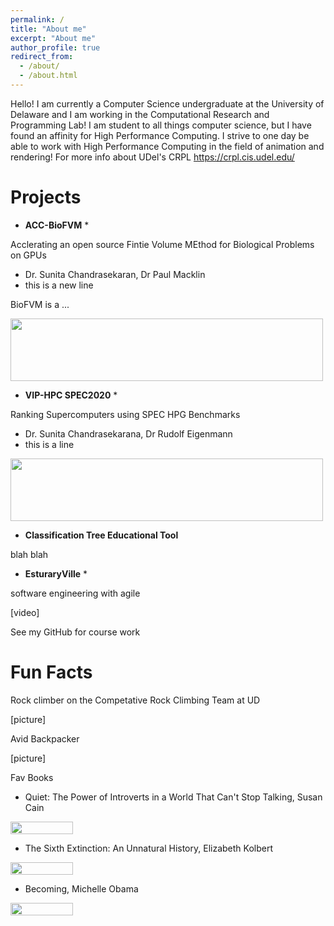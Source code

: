 ```yaml
---
permalink: /
title: "About me"
excerpt: "About me"
author_profile: true
redirect_from: 
  - /about/
  - /about.html
---
```


Hello! I am currently a Computer Science undergraduate at the University of Delaware and I am working in the Computational Research and Programming Lab! I am student to all things computer science, but I have found an affinity for High Performance Computing. I strive to one day be able to work with High Performance Computing in the field of animation and rendering! For more info about UDel's CRPL https://crpl.cis.udel.edu/

Projects
======
  * **ACC-BioFVM** *
  
  Acclerating an open source Fintie Volume MEthod for Biological Problems on GPUs
  - Dr. Sunita Chandrasekaran, Dr Paul Macklin
  - this is a new line
  
  BioFVM is a ...
  
<img src ="matt-stack.github.io/images/0001.jpg" width="500" height="100">
  
  * **VIP-HPC SPEC2020** *
  
  Ranking Supercomputers using SPEC HPG Benchmarks
  - Dr. Sunita Chandrasekarana, Dr Rudolf Eigenmann
  - this is a line
  
  <img src ="matt-stack.github.io/images/SPEC_PEARC19.pptx.jpg" width="500" height="100">
  
  * **Classification Tree Educational Tool**
  
  blah blah
  
  
  * **EsturaryVille** *
  
  software engineering with agile
  
  [video]
  
  See my GitHub for course work
  
Fun Facts
======
  Rock climber on the Competative Rock Climbing Team at UD
  
  [picture]

  Avid Backpacker 
  
  [picture]
  
  Fav Books
  
  * Quiet: The Power of Introverts in a World That Can't Stop Talking, Susan Cain
  
<img src ="matt-stack.github.io/images/quiet.jpg" width="100" height="20">
  
  * The Sixth Extinction: An Unnatural History, Elizabeth Kolbert
  
<img src ="matt-stack.github.io/images/extinction.jpg" width="100" height="20">
  
  * Becoming, Michelle Obama
  
<img src ="matt-stack.github.io/images/becoming.jpg" width="100" height="20">

  
  
